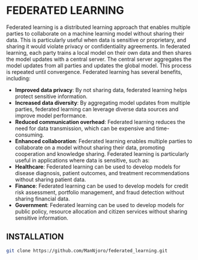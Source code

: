 # FEDERATED LEARNING

Federated learning is a distributed learning approach that enables multiple parties to collaborate on a machine learning model
without sharing their data. This is particularly useful when data is sensitive or proprietary, and sharing it would
violate privacy or confidentiality agreements. In federated learning, each party trains a local model on their
own data and then shares the model updates with a central server. The central server aggregates the model updates
from all parties and updates the global model. This process is repeated until convergence.
Federated learning has several benefits, including:

* **Improved data privacy**: By not sharing data, federated learning helps protect sensitive information.
* **Increased data diversity**: By aggregating model updates from multiple parties, federated learning can
leverage diverse data sources and improve model performance.
* **Reduced communication overhead**: Federated learning reduces the need for data transmission, which can
be expensive and time-consuming.
* **Enhanced collaboration**: Federated learning enables multiple parties to collaborate on a model
without sharing their data, promoting cooperation and knowledge sharing.
Federated learning is particularly useful in applications where data is sensitive, such as:
* **Healthcare**: Federated learning can be used to develop models for disease diagnosis, patient
outcomes, and treatment recommendations without sharing patient data.
* **Finance**: Federated learning can be used to develop models for credit risk assessment, portfolio
management, and fraud detection without sharing financial data.
* **Government**: Federated learning can be used to develop models for public policy, resource allocation
and citizen services without sharing sensitive information.

## INSTALLATION

```bash
git clone https://github.com/ManNjoro/federated_learning.git
```
